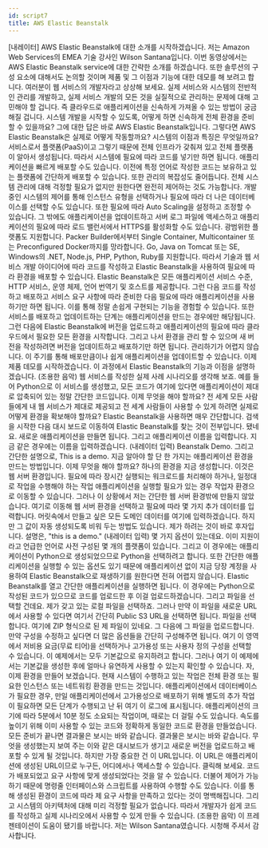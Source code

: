 ```yaml
---
id: script7
title: AWS Elastic Beanstalk
---
```


[내레이터] AWS Elastic Beanstalk에 대한 소개를 시작하겠습니다. 저는 Amazon Web Services의 EMEA 기술 강사인 Wilson Santana입니다. 이번 동영상에서는 AWS Elastic Beanstalk service에 대한 간략한 소개를 하겠습니다. 또한 솔루션의 구성 요소에 대해서도 논의할 것이며 제품 및 그 이점과 기능에 대한 데모를 해 보려고 합니다. 여러분이 웹 서비스의 개발자라고 상상해 보세요. 실제 서비스와 시스템의 전반적인 관리를 개발하고, 실제 서비스 개발의 모든 것을 실질적으로 관리하는 문제에 대해 고민해야 할 겁니다. 즉 클라우드로 애플리케이션을 신속하게 가져올 수 있는 방법이 궁금해질 겁니다. 시스템 개발을 시작할 수 있도록, 어떻게 하면 신속하게 전체 환경을 준비할 수 있을까요? 그에 대한 답은 바로 AWS Elastic Beanstalk입니다. 그렇다면 AWS Elastic Beanstalk은 실제로 어떻게 작동할까요? 시스템의 이점과 특징은 무엇일까요? 서비스로서 플랫폼(PaaS)이고 그렇기 때문에 전체 인프라가 갖춰져 있고 전체 플랫폼이 알아서 생성됩니다. 따라서 시스템에 필요에 따라 코드를 넣기만 하면 됩니다. 애플리케이션을 빠르게 배포할 수도 있습니다. 이전에 특정 언어로 작성한 코드는 보유하고 있는 플랫폼에 간단하게 배포할 수 있습니다. 또한 관리의 복잡성도 줄어듭니다. 전체 시스템 관리에 대해 걱정할 필요가 없지만 원한다면 완전히 제어하는 것도 가능합니다. 개발 중인 시스템의 제어를 통해 인스턴스 유형을 선택하거나 필요에 따라 더 나은 데이터베이스를 선택할 수도 있습니다. 또한 필요에 따라 Auto Scaling을 설정하고 조정할 수 있습니다. 그 밖에도 애플리케이션을 업데이트하고 서버 로그 파일에 액세스하고 애플리케이션의 필요에 따라 로드 밸런서에서 HTTPS를 활성화할 수도 있습니다. 광범위한 플랫폼도 지원합니다. Packer Builder에서부터 Single Container, Multicontainer 또는 Preconfigured Docker까지를 망라합니다. Go, Java on Tomcat 또는 SE, Windows의 .NET, Node.js, PHP, Python, Ruby를 지원합니다. 따라서 기술과 웹 서비스 개발 아이디어에 따라 코드를 작성하고 Elastic Beanstalk을 사용하여 필요에 따라 환경을 배포할 수 있습니다. Elastic Beanstalk은 모든 애플리케이션 서비스 수준, HTTP 서비스, 운영 체제, 언어 번역기 및 호스트를 제공합니다. 그런 다음 코드를 작성하고 배포하고 서비스 요구 사항에 따라 준비한 다음 필요에 따라 애플리케이션을 사용하기만 하면 됩니다. 이를 통해 정말 손쉽게 구현되는 기능을 경험할 수 있습니다. 또한 서비스를 배포하고 업데이트하는 단계는 애플리케이션을 만드는 경우에만 해당됩니다. 그런 다음에 Elastic Beanstalk에 버전을 업로드하고 애플리케이션의 필요에 따라 클라우드에서 필요한 모든 환경을 시작합니다. 그리고 나서 환경을 관리 할 수 있으며 새 버전을 작성하려면 버전을 업데이트하고 배포하기만 하면 됩니다. 관리하기가 어렵지 않습니다. 이 주기를 통해 배포만큼이나 쉽게 애플리케이션을 업데이트할 수 있습니다. 이제 제품 데모를 시작하겠습니다. 이 과정에서 Elastic Beanstalk의 기능과 이점을 설명하겠습니다. (조용한 음악) 웹 서비스를 작성한 실제 사례 시나리오를 생각해 보죠. 예를 들어 Python으로 이 서비스를 생성했고, 모든 코드가 여기에 있다면 애플리케이션이 제대로 압축되어 있는 정말 간단한 코드입니다. 이제 무엇을 해야 할까요? 전 세계 모든 사람들에게 내 웹 서비스가 제대로 제공되고 전 세계 사람들이 사용할 수 있게 하려면 실제로 어떻게 환경을 확보해야 할까요? Elastic Beanstalk을 사용하면 매우 간단합니다. 검색을 시작한 다음 대시 보드로 이동하여 Elastic Beanstalk를 찾는 것이 전부입니다. 됐네요. 새로운 애플리케이션을 만들면 됩니다. 그리고 애플리케이션 이름을 입력합니다. 지금 같은 경우에는 이름을 입력하겠습니다. (내레이터 입력) Beanstalk Demo. 그리고 간단한 설명으로, This is a demo. 지금 알아야 할 단 한 가지는 애플리케이션 환경을 만드는 방법입니다. 이제 무엇을 해야 할까요? 하나의 환경을 지금 생성합니다. 이것은 웹 서버 환경입니다. 필요에 따라 장시간 실행되는 워크로드를 처리해야 하거나, 일정대로 작업을 수행해야 하는 작업 애플리케이션을 실행할 필요가 있는 경우 작업자 환경으로 이동할 수 있습니다. 그러나 이 상황에서 저는 간단한 웹 서버 환경밖에 만들지 않았습니다. 여기로 이동해 웹 서버 환경을 선택하고 필요에 따라 몇 가지 추가 데이터를 입력합니다. 머릿속에서 만들고 싶은 모든 도메인 데이터를 여기에 입력하겠습니다. 하지만 그 값이 자동 생성되도록 비워 두는 방법도 있습니다. 제가 하려는 것이 바로 후자입니다. 설명은, "this is a demo." (내레이터 입력) 몇 가지 옵션이 있는데요. 이미 지원이라고 언급한 언어로 사전 구성된 몇 개의 플랫폼이 있습니다. 그리고 이 경우에는 애플리케이션이 Python으로 생성되었으므로 Python을 선택하려고 합니다. 또한 간단한 애플리케이션을 실행할 수 있는 옵션도 있기 때문에 애플리케이션 없이 지금 당장 계정을 사용하여 Elastic Beanstalk으로 재생하기를 원한다면 전혀 어렵지 않습니다. Elastic Beanstalk를 열고 간단한 애플리케이션을 실행하면 됩니다. 이 경우에는 Python으로 작성된 코드가 있으므로 코드를 업로드한 후 이걸 업로드하겠습니다. 그리고 파일을 선택할 건데요. 제가 갖고 있는 로컬 파일을 선택하죠. 그러나 만약 이 파일을 새로운 URL에서 사용할 수 있다면 여기서 간단히 Public S3 URL을 선택하면 됩니다. 파일을 선택합니다. 여기에 ZIP 형식으로 된 제 파일이 있네요. 그 다음에 그 파일을 업로드합니다. 만약 구성을 수정하고 싶다면 더 많은 옵션들을 간단히 구성해주면 됩니다. 여기 이 영역에서 저비용 요금(무료 티어)을 선택하거나 고가용성 또는 사용자 정의 구성을 선택할 수 있습니다. 이 예제에서는 모두 기본값으로 유지하려고 합니다. 그러나 여기 이 예제에서는 기본값을 생성한 후에 얼마나 유연하게 사용할 수 있는지 확인할 수 있습니다. 자, 이제 환경을 만들어 보겠습니다. 현재 시스템이 수행하고 있는 작업은 전체 환경 또는 필요한 인스턴스 또는 네트워킹 환경을 만드는 것입니다. 애플리케이션에서 데이터베이스가 필요한 경우, 만일 애플리케이션에서 고가용성으로 배포하기 위해 별도의 추가 작업이 필요하면 모든 단계가 수행되고 난 뒤 여기 이 로그에 표시됩니다. 애플리케이션의 크기에 따라 5분에서 10분 정도 소요되는 작업이며, 때로는 더 걸릴 수도 있습니다. 속도를 높이기 위해 이미 사용할 수 있는 코드와 정확하게 동일한 코드로 환경을 만들었습니다. 모든 준비가 끝나면 결과물은 보시는 바와 같습니다. 결과물은 보시는 바와 같습니다. 무엇을 생성했는지 보여 주는 이와 같은 대시보드가 생기고 새로운 버전을 업로드하고 배포할 수 있게 될 것입니다. 하지만 가장 중요한 건 이 URL입니다. 이 URL은 애플리케이션에 생성된 URL이므로 누구든, 어디에서나 액세스할 수 있습니다. 클릭해 보세요. 코드가 배포되었고 요구 사항에 맞게 생성되었다는 것을 알 수 있습니다. 더불어 제어가 가능하기 때문에 명령줄 인터페이스와 스크립트를 사용하여 수행할 수도 있습니다. 이를 통해 생성된 환경이 코드에 따라 제 요구 사항을 만족하고 있다는 것이 명백해집니다. 그리고 시스템의 아키텍처에 대해 미리 걱정할 필요가 없습니다. 따라서 개발자가 쉽게 코드를 작성하고 실제 시나리오에서 사용할 수 있게 만들 수 있습니다. (조용한 음악) 이 프레젠테이션이 도움이 됐기를 바랍니다. 저는 Wilson Santana였습니다. 시청해 주셔서 감사합니다.
